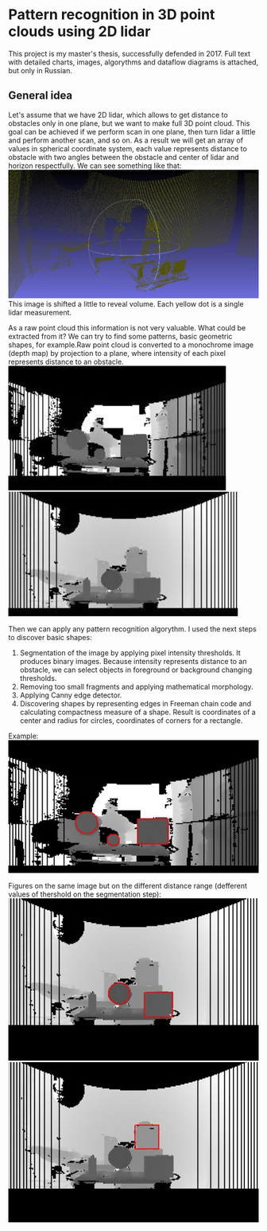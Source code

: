 # Pattern recognition in 3D point clouds using 2D lidar

This project is my master's thesis, successfully defended in 2017. Full text with detailed charts, images, algorythms and dataflow diagrams is attached, but only in Russian.

## General idea
Let's assume that we have 2D lidar, which allows to get distance to obstacles only in one plane, but we want to make full 3D point cloud. This goal can be achieved if we perform scan in one plane, then turn lidar a little and perform another scan, and so on. As a result we will get an array of values in spherical coordinate system, each value represents distance to obstacle with two angles between the obstacle and center of lidar and horizon respectfully. We can see something like that:
![Point cloud](https://github.com/VahanChaMaka/lidar-shapes/blob/master/samples/point_cloud.jpg)
This image is shifted a little to reveal volume. Each yellow dot is a single lidar measurement.

As a raw point cloud this information is not very valuable. What could be extracted from it? We can try to find some patterns, basic geometric shapes, for example.Raw point cloud is converted to a monochrome image (depth map) by projection to a plane, where intensity of each pixel represents distance to an obstacle.  
<img src="samples/depth_map.jpg" height="250px">
<img src="samples/depth_map2.jpg" height="250px">  

Then we can apply any pattern recognition algorythm. I used the next steps to discover basic shapes:
1. Segmentation of the image by applying pixel intensity thresholds. It produces binary images. Because intensity represents distance to an obstacle, we can select objects in foreground or background changing thresholds.
2. Removing too small fragments and applying mathematical morphology.
3. Applying Canny edge detector.
4. Discovering shapes by representing edges in Freeman chain code and calculating compactness measure of a shape.
Result is coordinates of a center and radius for circles, coordinates of corners for a rectangle. 

Example:  
![Result](https://github.com/VahanChaMaka/lidar-shapes/blob/master/samples/figures.jpg)  

Figures on the same image but on the different distance range (defferent values of thershold on the segmentation step):  
![Foreground objects](https://github.com/VahanChaMaka/lidar-shapes/blob/master/samples/figures2_near.jpg)  
![Background object](https://github.com/VahanChaMaka/lidar-shapes/blob/master/samples/figures2_far.jpg)  
